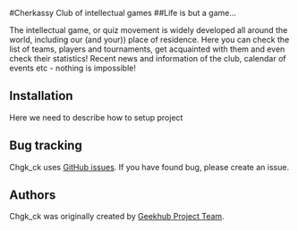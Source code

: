 
#Cherkassy Club of intellectual games
##Life is but a game...

The intellectual game, or quiz movement is widely developed all around the world, including our (and your)) place of residence.
Here you can check the list of teams, players and tournaments, get acquainted with them and even check their statistics! Recent news and information of the club, calendar of events etc - nothing is impossible!

Installation
------------

Here we need to describe how to setup project

Bug tracking
------------

Chgk_ck uses [GitHub issues](https://github.com/geekhub-php/chgk_ck/issues).
If you have found bug, please create an issue.

Authors
-------

Chgk_ck was originally created by [Geekhub Project Team](http://geekhub.ck.ua).

[1]:  http://geekhub.ck.ua/
